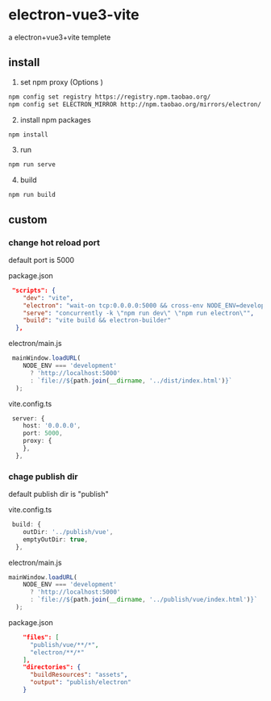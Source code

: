 # electron-vue3-vite
a electron+vue3+vite templete

## install

1. set npm proxy (Options )

```bash
npm config set registry https://registry.npm.taobao.org/
npm config set ELECTRON_MIRROR http://npm.taobao.org/mirrors/electron/
```
2. install npm packages
```bash
npm install
```
3. run
```bash
npm run serve
```
4. build
```
npm run build
```

## custom

### change hot reload port

default port is 5000

package.json
```json
 "scripts": {
    "dev": "vite",
    "electron": "wait-on tcp:0.0.0.0:5000 && cross-env NODE_ENV=development electron .",
    "serve": "concurrently -k \"npm run dev\" \"npm run electron\"",
    "build": "vite build && electron-builder"
  },
```

electron/main.js
```javascript
 mainWindow.loadURL(
    NODE_ENV === 'development'
      ? 'http://localhost:5000'
      : `file://${path.join(__dirname, '../dist/index.html')}`
  );
```

vite.config.ts
```typescript
 server: {
    host: '0.0.0.0',
    port: 5000,
    proxy: {
    },
  },
```

### chage publish dir

default publish dir is "publish"

vite.config.ts
```typescript
 build: {
    outDir: '../publish/vue',
    emptyOutDir: true,
  },
```

electron/main.js
```javascript
mainWindow.loadURL(
    NODE_ENV === 'development'
      ? 'http://localhost:5000'
      : `file://${path.join(__dirname, '../publish/vue/index.html')}`
  );
```

package.json
```json
    "files": [
      "publish/vue/**/*",
      "electron/**/*"
    ],
    "directories": {
      "buildResources": "assets",
      "output": "publish/electron"
    }
```